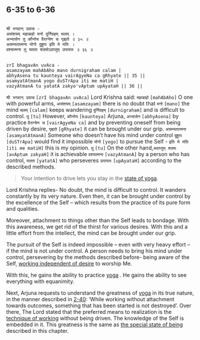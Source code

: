 ## 6-35 to 6-36


```shloka-sa

श्री भगवान् उवाच -
असंशयम् महाबाहो मनो दुर्निग्रहम् चलम् ।
अभ्यासेन तु कौन्तेय वैराग्येण च गृह्यते ॥ ३५ ॥
असम्यतात्मना योगो दुष्ट्राप इति मे मतिः ।
वश्यात्मना तु यतता शक्योऽवाप्तुम् उपायतः ॥ ३६ ॥

```
```shloka-sa-hk

zrI bhagavAn uvAca -
asamzayam mahAbAho mano durnigraham calam |
abhyAsena tu kaunteya vairAgyeNa ca gRhyate || 35 ||
asamyatAtmanA yogo duSTrApa iti me matiH |
vazyAtmanA tu yatatA zakyo'vAptum upAyataH || 36 ||

```
`श्री भगवान् उवाच` `[zrI bhagavAn uvAca]` Lord Krishna said: `महाबाहो` `[mahAbAho]` O one with powerful arms, `असंशयम्` `[asamzayam]` there is no doubt that `मनो` `[mano]` the mind `चलम्` `[calam]` keeps wandering `दुर्निग्रहम्` `[durnigraham]` and is difficult to control. `तु` `[tu]` However, `कौन्तेय` `[kaunteya]` Arjuna, `अभ्यासेन` `[abhyAsena]` by practice `वैराग्येण च` `[vairAgyeNa ca]` and by preventing oneself from being driven by desire, `गृह्यते` `[gRhyate]` it can be brought under our grip.
`असम्यतात्मना` `[asamyatAtmanA]` Someone who doesn’t​ have his mind under control `दुष्ट्राप` `[duSTrApa]` would find it impossible `योगो` `[yogo]` to pursue the Self - `इति मे मतिः` `[iti me matiH]` this is my opinion. `तु` `[tu]` On the other hand,`अवाप्तुम् शक्यः` `[avAptum zakyaH]` it is achievable `वश्यात्मना` `[vazyAtmanA]` by a person who has control, `यतता` `[yatatA]` who perseveres `उपायतः` `[upAyataH]` according to the described methods.


<a name='applnote_111'></a>
> Your intention to drive lets you stay in the [state of yoga](6-20_to_6-23.md#yoga_state_of_being).



Lord Krishna replies- No doubt, the mind is difficult to control. It wanders constantly by its very nature. Even then, it can be brought under control by the excellence of the Self – which results from the practice of its pure form and qualities. 

Moreover, attachment to things other than the Self leads to bondage. With this awareness, we get rid of the thirst for various desires. With this and a little effort from the intellect, the mind can be brought under our grip. 

The pursuit of the Self is indeed impossible – even with very heavy effort – if the mind is not under control. A person needs to bring his mind under control, persevering by the methods described before- being aware of the Self, 
[working independent of desire](2-40.md#karmayoga)
 to worship Me. 

With this, he gains the ability to practice 
[yoga](6-20_to_6-23.md#yoga_state_of_being)
. He gains the ability to see everything with equanimity.

Next, Arjuna requests to understand the greatness of 
[yoga](6-20_to_6-23.md#yoga_state_of_being)
 in its true nature, in the manner described in [2-40](2-40.md): ‘While working without attachment towards outcomes, something that has been started is not destroyed’. Over there, The Lord stated that the preferred means to realization is the 
[technique of working](2-40.md#karmayoga)
 without being driven. The knowledge of the Self is embedded in it. This greatness is the same as 
[the special state of being](6-20_to_6-23.md#yoga_state_of_being)
 described in this chapter.


